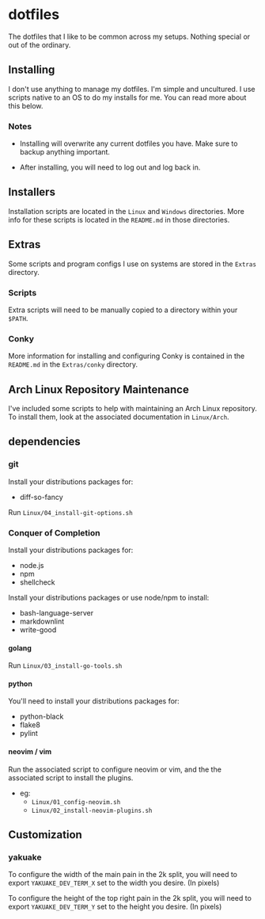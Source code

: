 # dotfiles

The dotfiles that I like to be common across my setups.
Nothing special or out of the ordinary.

## Installing

I don't use anything to manage my dotfiles. I'm simple and uncultured. I use
scripts native to an OS to do my installs for me. You can read more about
this below.

### Notes

* Installing will overwrite any current dotfiles you have. Make sure to backup
anything important.

* After installing, you will need to log out and log back in.

## Installers

Installation scripts are located in the `Linux` and `Windows` directories. More
info for these scripts is located in the `README.md` in those directories.

## Extras

Some scripts and program configs I use on systems are stored in the `Extras`
directory.

### Scripts

Extra scripts will need to be manually copied to a directory within your `$PATH`.

### Conky

More information for installing and configuring Conky is contained in the
`README.md` in the `Extras/conky` directory.

## Arch Linux Repository Maintenance

I've included some scripts to help with maintaining an Arch Linux repository.
To install them, look at the associated documentation in `Linux/Arch`.

## dependencies

### git

Install your distributions packages for:

* diff-so-fancy

Run `Linux/04_install-git-options.sh`

### Conquer of Completion

Install your distributions packages for:

* node.js
* npm
* shellcheck

Install your distributions packages or use node/npm to install:

* bash-language-server
* markdownlint
* write-good

#### golang

Run `Linux/03_install-go-tools.sh`

#### python

You'll need to install your distributions packages for:

* python-black
* flake8
* pylint

#### neovim / vim

Run the associated script to configure neovim or vim, and the the associated
script to install the plugins.

* eg:
  * `Linux/01_config-neovim.sh`
  * `Linux/02_install-neovim-plugins.sh`

## Customization

### yakuake

To configure the width of the main pain in the 2k split, you will need to export
`YAKUAKE_DEV_TERM_X` set to the width you desire. (In pixels)

To configure the height of the top right pain in the 2k split, you will need to
export `YAKUAKE_DEV_TERM_Y` set to the height you desire. (In pixels)

